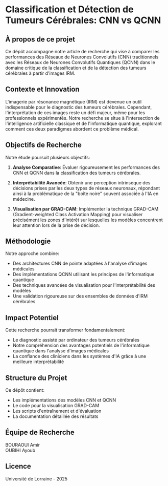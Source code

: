 # Classification et Détection de Tumeurs Cérébrales: CNN vs QCNN

## À propos de ce projet

Ce dépôt accompagne notre article de recherche qui vise à comparer les performances des Réseaux de Neurones Convolutifs (CNN) traditionnels avec les Réseaux de Neurones Convolutifs Quantiques (QCNN) dans le domaine critique de la classification et de la détection des tumeurs cérébrales à partir d'images IRM.

## Contexte et Innovation

L'imagerie par résonance magnétique (IRM) est devenue un outil indispensable pour le diagnostic des tumeurs cérébrales. Cependant, l'interprétation de ces images reste un défi majeur, même pour les professionnels expérimentés. Notre recherche se situe à l'intersection de l'intelligence artificielle classique et de l'informatique quantique, explorant comment ces deux paradigmes abordent ce problème médical.

## Objectifs de Recherche

Notre étude poursuit plusieurs objectifs:

1. **Analyse Comparative**: Évaluer rigoureusement les performances des CNN et QCNN dans la classification des tumeurs cérébrales.

2. **Interprétabilité Avancée**: Obtenir une perception intrinsèque des décisions prises par les deux types de réseaux neuronaux, répondant ainsi à la problématique de la "boîte noire" souvent associée à l'IA en médecine.

3. **Visualisation par GRAD-CAM**: Implémenter la technique GRAD-CAM (Gradient-weighted Class Activation Mapping) pour visualiser précisément les zones d'intérêt sur lesquelles les modèles concentrent leur attention lors de la prise de décision.

## Méthodologie

Notre approche combine:

- Des architectures CNN de pointe adaptées à l'analyse d'images médicales
- Des implémentations QCNN utilisant les principes de l'informatique quantique
- Des techniques avancées de visualisation pour l'interprétabilité des modèles
- Une validation rigoureuse sur des ensembles de données d'IRM cérébrales

## Impact Potentiel

Cette recherche pourrait transformer fondamentalement:

- Le diagnostic assisté par ordinateur des tumeurs cérébrales
- Notre compréhension des avantages potentiels de l'informatique quantique dans l'analyse d'images médicales
- La confiance des cliniciens dans les systèmes d'IA grâce à une meilleure interprétabilité

## Structure du Projet

Ce dépôt contient:

- Les implémentations des modèles CNN et QCNN
- Le code pour la visualisation GRAD-CAM
- Les scripts d'entraînement et d'évaluation
- La documentation détaillée des résultats

## Équipe de Recherche

BOURAOUI Amir  
OUBIHI Ayoub

## Licence

Université de Lorraine - 2025

